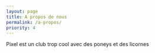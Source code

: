 ```yaml
---
layout: page
title: A propos de nous
permalink: /a-propos/
priority: 4
---
```


Pixel est un club trop cool avec des poneys et des licornes